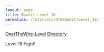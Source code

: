 ```yaml
---
layout: page
title: Bandit Level 18
permalink: /Tutorials/OTWBandit/Level_18/
---
```

[OverTheWire-Level Directory](https://zacvr.github.io/Tutorials/OTWBandit/)

Level 18 Fight!
